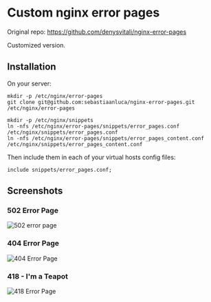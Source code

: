 # Custom nginx error pages

Original repo: https://github.com/denysvitali/nginx-error-pages

Customized version.

## Installation

On your server:

```
mkdir -p /etc/nginx/error-pages
git clone git@github.com:sebastiaanluca/nginx-error-pages.git /etc/nginx/error-pages

mkdir -p /etc/nginx/snippets
ln -nfs /etc/nginx/error-pages/snippets/error_pages.conf /etc/nginx/snippets/error_pages.conf
ln -nfs /etc/nginx/error-pages/snippets/error_pages_content.conf /etc/nginx/snippets/error_pages_content.conf
```

Then include them in each of your virtual hosts config files:

```
include snippets/error_pages.conf;
```

## Screenshots

### 502 Error Page
![502 error page](screenshots/screenshot-1.png)

### 404 Error Page
![404 Error Page](screenshots/screenshot-2.png)

### 418 - I'm a Teapot
![418 Error Page](screenshots/screenshot-3.png)
